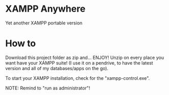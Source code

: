 # XAMPP Anywhere
Yet another XAMPP portable version
# How to
Download this project folder as zip and... ENJOY!
Unzip on every place you want have your XAMPP suite!
(I use it on a pendrive, to have the latest version and all of my databases/apps on the go).

To start your XAMPP installation, check for the "xampp-control.exe".

NOTE:
Remind to "run as administrator"!
